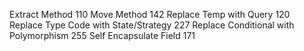 Extract Method 110
Move Method 142
Replace Temp with Query 120
Replace Type Code with State/Strategy 227
Replace Conditional with Polymorphism 255
Self Encapsulate Field 171

